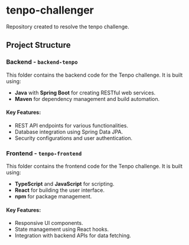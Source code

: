 # tenpo-challenger
Repository created to resolve the tenpo challenge.

## Project Structure

### Backend - `backend-tenpo`
This folder contains the backend code for the Tenpo challenge. It is built using:
- **Java** with **Spring Boot** for creating RESTful web services.
- **Maven** for dependency management and build automation.

#### Key Features:
- REST API endpoints for various functionalities.
- Database integration using Spring Data JPA.
- Security configurations and user authentication.

### Frontend - `tenpo-frontend`
This folder contains the frontend code for the Tenpo challenge. It is built using:
- **TypeScript** and **JavaScript** for scripting.
- **React** for building the user interface.
- **npm** for package management.

#### Key Features:
- Responsive UI components.
- State management using React hooks.
- Integration with backend APIs for data fetching.